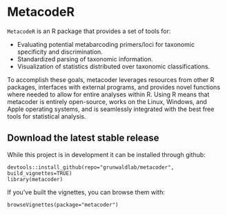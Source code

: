 # MetacodeR

`MetacodeR` is an R package that provides a set of tools for:

- Evaluating potential metabarcoding primers/loci for taxonomic specificity and discrimination.
- Standardized parsing of taxonomic information.
- Visualization of statistics distributed over taxonomic classifications.

To accomplish these goals, metacoder leverages resources from other R packages, interfaces with external programs, and provides novel functions where needed to allow for entire analyses within R. Using R means that metacoder is entirely open-source, works on the Linux, Windows, and Apple operating systems, and is seamlessly integrated with the best free tools for statistical analysis.

## Download the latest stable release

While this project is in development it can be installed through github:

    devtools::install_github(repo="grunwaldlab/metacoder", build_vignettes=TRUE)
    library(metacoder)

If you've built the vignettes, you can browse them with:

    browseVignettes(package="metacoder")
    
    
